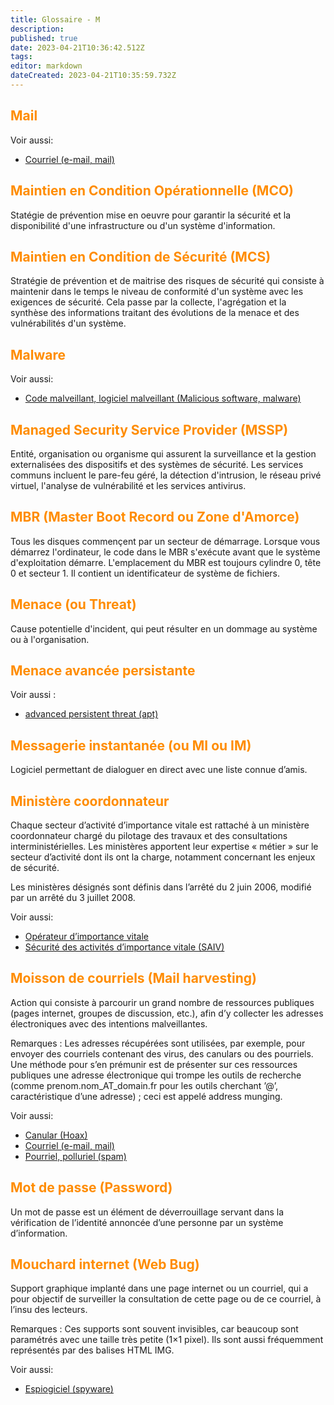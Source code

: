 ```yaml
---
title: Glossaire - M
description: 
published: true
date: 2023-04-21T10:36:42.512Z
tags: 
editor: markdown
dateCreated: 2023-04-21T10:35:59.732Z
---
```


## <span style="color: darkorange;">Mail</span>
Voir aussi:
+ [Courriel (e-mail, mail)](/glossaire/C    )


## <span style="color: darkorange;">Maintien en Condition Opérationnelle (MCO)</span>
Statégie de prévention mise en oeuvre pour garantir la sécurité et la disponibilité d'une infrastructure ou d'un système d'information.



## <span style="color: darkorange;">Maintien en Condition de Sécurité (MCS)</span>
Stratégie de prévention et de maitrise des risques de sécurité qui consiste à maintenir dans le temps le niveau de conformité d'un système avec les exigences de sécurité. Cela passe par la collecte, l'agrégation et la synthèse des informations traitant des évolutions de la menace et des vulnérabilités d'un système.



## <span style="color: darkorange;">Malware</span>
Voir aussi:
+ [Code malveillant, logiciel malveillant (Malicious software, malware)](/glossaire/C)


## <span style="color: darkorange;">Managed Security Service Provider (MSSP)</span>
Entité, organisation ou organisme qui assurent la surveillance et la gestion externalisées des dispositifs et des systèmes de sécurité. Les services communs incluent le pare-feu géré, la détection d'intrusion, le réseau privé virtuel, l'analyse de vulnérabilité et les services antivirus.



## <span style="color: darkorange;">MBR (Master Boot Record ou Zone d'Amorce)</span>
Tous les disques commençent par un secteur de démarrage. Lorsque vous démarrez l'ordinateur, le code dans le MBR s'exécute avant que le système d'exploitation démarre. L'emplacement du MBR est toujours cylindre 0, tête 0 et secteur 1. Il contient un identificateur de système de fichiers.



## <span style="color: darkorange;">Menace (ou Threat)</span>
Cause potentielle d'incident, qui peut résulter en un dommage au système ou à l'organisation.



## <span style="color: darkorange;">Menace avancée persistante</span>
Voir aussi :
+ [advanced persistent threat (apt)](/glossaire/A)


## <span style="color: darkorange;">Messagerie instantanée (ou MI ou IM)</span>
Logiciel permettant de dialoguer en direct avec une liste connue d’amis.

## <span style="color: darkorange;">Ministère coordonnateur</span>
Chaque secteur d’activité d’importance vitale est rattaché à un ministère coordonnateur chargé du pilotage des travaux et des consultations interministérielles. Les ministères apportent leur expertise « métier » sur le secteur d’activité dont ils ont la charge, notamment concernant les enjeux de sécurité.

Les ministères désignés sont définis dans l’arrêté du 2 juin 2006, modifié par un arrêté du 3 juillet 2008.


Voir aussi:
+ [Opérateur d’importance vitale](/glossaire/O)
+ [Sécurité des activités d’importance vitale (SAIV)](/glossaire/S)


## <span style="color: darkorange;">Moisson de courriels (Mail harvesting)</span>
Action qui consiste à parcourir un grand nombre de ressources publiques (pages internet, groupes de discussion, etc.), afin d’y collecter les adresses électroniques avec des intentions malveillantes.

Remarques : Les adresses récupérées sont utilisées, par exemple, pour envoyer des courriels contenant des virus, des canulars ou des pourriels. Une méthode pour s’en prémunir est de présenter sur ces ressources publiques une adresse électronique qui trompe les outils de recherche (comme prenom.nom_AT_domain.fr pour les outils cherchant ’@’, caractéristique d’une adresse) ; ceci est appelé address munging.


Voir aussi:
+ [Canular (Hoax)](/glossaire/C)
+ [Courriel (e-mail, mail)](/glossaire/C)
+ [Pourriel, polluriel (spam)](/glossaire/P)


## <span style="color: darkorange;">Mot de passe (Password)</span>
Un mot de passe est un élément de déverrouillage servant dans la vérification de l’identité annoncée d’une personne par un système d’information.


## <span style="color: darkorange;">Mouchard internet (Web Bug)</span>
Support graphique implanté dans une page internet ou un courriel, qui a pour objectif de surveiller la consultation de cette page ou de ce courriel, à l’insu des lecteurs.

Remarques : Ces supports sont souvent invisibles, car beaucoup sont paramétrés avec une taille très petite (1×1 pixel). Ils sont aussi fréquemment représentés par des balises HTML IMG.


Voir aussi:
+ [Espiogiciel (spyware)](/glossaire/E)